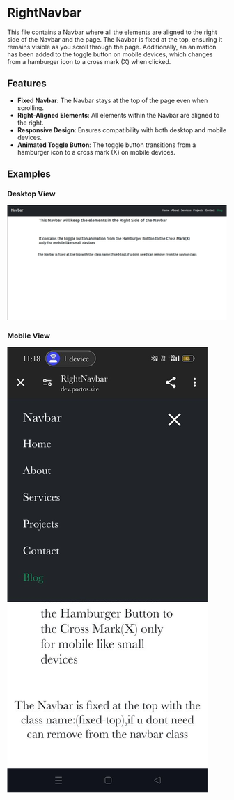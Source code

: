# RightNavbar

This file contains a Navbar where all the elements are aligned to the right side of the Navbar and the page. The Navbar is fixed at the top, ensuring it remains visible as you scroll through the page. Additionally, an animation has been added to the toggle button on mobile devices, which changes from a hamburger icon to a cross mark (X) when clicked.

## Features
- **Fixed Navbar**: The Navbar stays at the top of the page even when scrolling.
- **Right-Aligned Elements**: All elements within the Navbar are aligned to the right.
- **Responsive Design**: Ensures compatibility with both desktop and mobile devices.
- **Animated Toggle Button**: The toggle button transitions from a hamburger icon to a cross mark (X) on mobile devices.

## Examples

### Desktop View
![Desktop Navbar](rightdesktop.jpg)

### Mobile View
![Mobile Navbar](rightphone.jpg)
